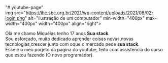 "# youtube-page"  
img src="https://ihc.sbc.org.br/2021/wp-content/uploads/2021/08/02-login.png" alt="ilustração de um computador" min-width="400px" max-width="400px" width="400px" align="right">

<p align="left"> 
  Olá me chamo Miquéias tenho 17 anos <strong>Sua stack</strong>.<br>
  Sou esforçado, muito dedicado aprender coisas novas,novas tecnologias,crescer junto com oque o mercado pede <strong>sua stack</strong>.<br>
  Esse é o meu porjeto da pagina do youtube, feito com assistencia do curso que estou fazendo (O novo programador).
</p>
